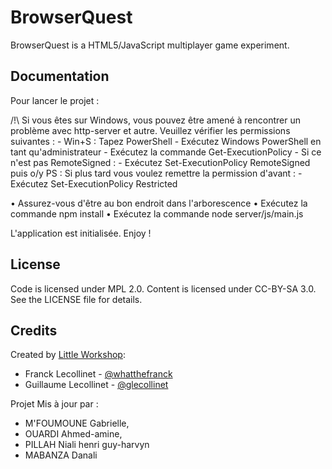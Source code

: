 BrowserQuest
============

BrowserQuest is a HTML5/JavaScript multiplayer game experiment.


Documentation
-------------

Pour lancer le projet :

/!\ Si vous êtes sur Windows, vous pouvez être amené à rencontrer un problème avec http-server et autre. Veuillez vérifier les permissions suivantes :
    - Win+S : Tapez PowerShell 
    - Exécutez Windows PowerShell en tant qu'administrateur
    - Exécutez la commande Get-ExecutionPolicy
    - Si ce n'est pas RemoteSigned :
        - Exécutez Set-ExecutionPolicy RemoteSigned puis o/y
PS : Si plus tard vous voulez remettre la permission d'avant : 
    - Exécutez Set-ExecutionPolicy Restricted

 • Assurez-vous d'être au bon endroit dans l'arborescence
 • Exécutez la commande npm install
 • Exécutez la commande node server/js/main.js

L'application est initialisée. Enjoy !


License
-------

Code is licensed under MPL 2.0. Content is licensed under CC-BY-SA 3.0.
See the LICENSE file for details.


Credits
-------
Created by [Little Workshop](http://www.littleworkshop.fr):

* Franck Lecollinet - [@whatthefranck](http://twitter.com/whatthefranck)
* Guillaume Lecollinet - [@glecollinet](http://twitter.com/glecollinet)

Projet Mis à jour par : 
* M'FOUMOUNE Gabrielle, 
* OUARDI Ahmed-amine, 
* PILLAH Niali henri guy-harvyn 
* MABANZA Danali

